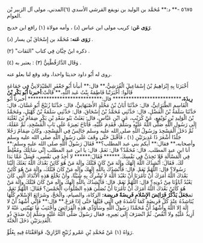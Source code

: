 ٥٦٧٥ -** د:** مُحَمَّد بن الوليد بن نويفع القرشي الأسدي (٦)المدني، مولى آل الزبير بْن العوام.

**رَوَى عَن:** كريب مولى ابن عباس (د) ، وأمه مولاة (١) رافع ابن خديج.

**رَوَى عَنه:** مُحَمَّد بن إِسْحَاقَ بْن يسار (د) .

ذكره ابنُ حِبَّان فِي كتاب "الثقات" (٢) .

وَقَال الدَّارَقُطْنِيُّ (٣) : يعتبر به (٤) .

روى له أَبُو داود حديثا واحدا، وقد وقع لنا بعلو عنه.

أَخْبَرَنَا بِهِ إِبْرَاهِيمُ بْنُ إِسْمَاعِيلَ الْقُرَشِيُّ،** قال:** أنبأنا أَبُو جَعْفَرٍ الصَّيْدَلانِيُّ فِي جَمَاعَةٍ قَالُوا: أَخْبَرَتْنا فَاطِمَةُ بِنْتُ عَبد اللَّهِ،** قَالَتْ:**أخبرنا أَبُو بَكْرِ بْنُ رِيذَةَ،**************************** قال:**************************** أخبرنا أَبُو الْقَاسِمِ الطَّبَرَانِيُّ، قال: حَدَّثَنَا أَبَانُ بْنُ مَخْلَدٍ الأَصْبَهَانِيُّ، قال: حَدَّثَنَا زُنَيْجٌ أَبُو غَسَّانَ، قال: حَدَّثَنَا سَلَمَةُ بْنُ الْفَضْلِ، قال: حَدَّثَنِي مُحَمَّدُ بْنُ إِسْحَاقَ، قال: حَدَّثَنِي سَلَمَةُ بْنُ كُهْيَلٍ، ومُحَمَّدُ بْنُ الْوَلِيدِ بْنِ نُوَيْفِعٍ، عَنْ كُرَيْبٍ، عَنِ ابْنِ عَبَّاسٍ، قال: بَعَثَتْ بَنُو سَعْدِ بْنِ بَكْرٍ ضِمَامَ بْنَ ثَعْلَبَةَ إِلَى رَسُولِ اللَّهِ صَلَّى اللَّهُ عَلَيْهِ وسَلَّمَ، فَقَدِمَ عَلَيْهِ، فَأَنَاخَ بَعِيرَهُ عَلَى بَابِ الْمَسْجِدِ، ثُمَّ عَقَلَهُ، ثُمَّ دَخَلَ الْمَسْجِدَ ورَسُولُ اللَّهِ صلى الله عليه وسلم جَالِسٌ فِي الْمَسْجِدِ، وكَانَ ضِمَامٌ رَجُلا جَلْدًا أَشْعَرَ ذَا غَدِيرَتَيْنِ (١) ، فَأَقْبَلَ حَتَّى وقَفَ عَلَى رَسُولِ اللَّهِ صلى الله عليه وسلم وأصحابه،** فقال:** أيكم بني عبد المطلب؟** فَقَالَ رَسُولُ اللَّهِ صلى الله عليه وسلم:** أنا ابن عبد المطلب. قال: مُحَمَّدٌ؟ قال: نَعَمْ. قال: يا ابن عبد المطلب إِنِّي سَائِلُكَ ومُغْلِظٌ فِي الْمَسْأَلَةِ فَلا تَجِدَنَّ فِي نَفْسِكَ.****** فَقَالَ:****** لا أَجِدُ فِي نَفْسِي، فَسَلْ عَمَّا بَدَا لَكَ. فَقَالَ: أُنْشِدُكَ اللَّهَ إِلَهَكَ وإِلَهَ مَنْ كَانَ قَبْلَكَ وإِلَهَ مَنْ هُوَ كَائِنٌ بَعْدَكَ اللَّهُ بَعَثَكَ إِلَيْنَا رَسُولا؟ قال: اللَّهُمَّ نَعَمْ. قال: فَأُنْشِدُكَ بِاللَّهِ إِلَهِكَ وإِلَهِ مَنْ كَانَ قَبْلَكَ، وإِلَهَ مَنْ هُوَ كَائِنٌ بَعْدَكَ اللَّهُ أَمَرَكَ أَنْ تَأْمُرَنَا أَنْ نَعْبُدَ اللَّهَ لا نُشْرِكُ بِهِ شَيْئًا، وأَنْ نَخْلَعَ هَذِهِ الأَنْدَادَ الَّتِي كَانَ يَعْبُدُ آبَاؤُنَا مِنْ دُونِهِ؟ قال: اللَّهُمَّ نَعَمْ. قال: فَأُنْشِدُكَ بِاللَّهِ إِلَهِكَ وإِلَهِ مَنْ كَانَ قَبْلَكَ وإِلَهَ مَنْ هُوَ كَائِنٌ بَعْدَكَ اللَّهُ أَمَرَكَ أَنْ تَأْمُرَنَا أَنْ نُصَلِّيَ هَذِهِ الصَّلَوَاتِ الْخَمْسَ؟ فَقَالَ: اللَّهُمَّ نَعَمْ. ثم**جَعَلَ يَذْكُرُ فَرَائِضَ الإِسْلامِ فَرِيضَةً فريضة:** الزكاة، والصيام، والْحَجَّ، وشَرَائِعَ الإِسْلامِ كُلَّهَا يُنَاشِدُهُ عِنْدَ كُلِّ فَرِيضَةٍ كَمَا نَاشَدَهُ فِي الَّتِي قَبْلَهَا حَتَّى إِذَا فَرَغَ.** قال:** فَإِنِّي أَشْهَدُ أَنْ لا إِلَهَ إِلا اللَّهُ وأَشْهَدُ أَنَّ مُحَمَّدًا رَسُولُ اللَّهِ وسَأُؤَدِّي هَذِهِ الْفَرَائِضَ وأَجْتَنِبُ مَا نَهَيْتَنِي عَنْهُ لا أَزِيدُ عَلَيْهِ ولا أَنْقُصُ. ثُمَّ انْصَرَفَ إِلَى بَعِيرِهِ، فقال رَسُولَ صَلَّى اللَّهُ عَلَيْهِ وسَلَّمَ إِنْ صَدَقَ ذُو الْغَدِيرَتَيْنِ دَخَلَ الْجَنَّةَ.

رَوَاهُ (١) عَنْ مُحَمَّدِ بْنِ عَمْرو زُنَيْجٍ الرَّازِيِّ، فَوَافَقْنَاهُ فِيهِ بِعُلُوٍّ.